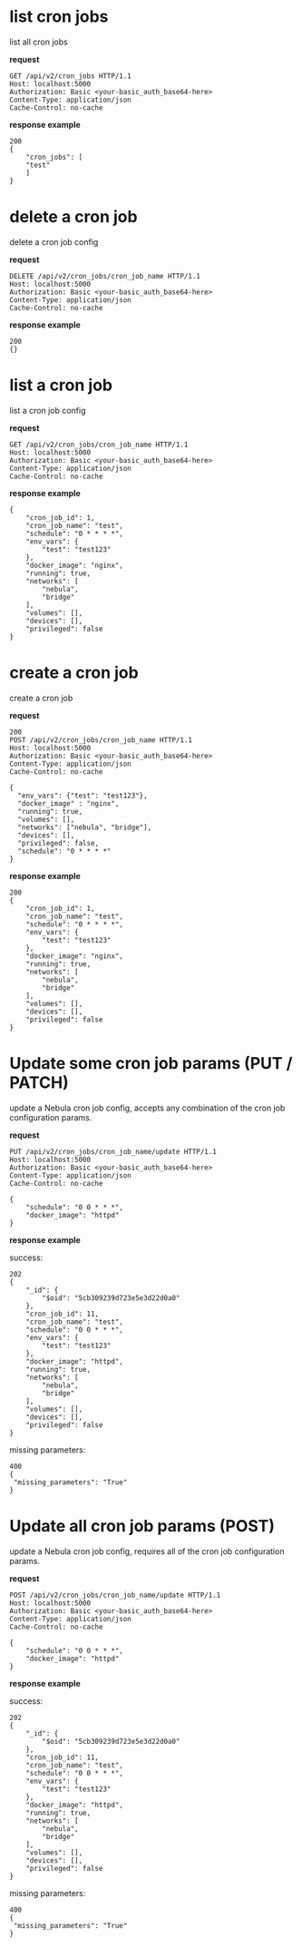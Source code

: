 # list cron jobs
list all cron jobs

 **request**

```
GET /api/v2/cron_jobs HTTP/1.1
Host: localhost:5000
Authorization: Basic <your-basic_auth_base64-here>
Content-Type: application/json
Cache-Control: no-cache
```

 **response example**

```
200
{
    "cron_jobs": [
    "test"
    ]
}
```

# delete a cron job
delete a cron job config

 **request**

```
DELETE /api/v2/cron_jobs/cron_job_name HTTP/1.1
Host: localhost:5000
Authorization: Basic <your-basic_auth_base64-here>
Content-Type: application/json
Cache-Control: no-cache
```

 **response example**

```
200
{}
```

# list a cron job
list a cron job config

 **request**

```
GET /api/v2/cron_jobs/cron_job_name HTTP/1.1
Host: localhost:5000
Authorization: Basic <your-basic_auth_base64-here>
Content-Type: application/json
Cache-Control: no-cache
```

 **response example**

```
{
    "cron_job_id": 1,
    "cron_job_name": "test",
    "schedule": "0 * * * *",
    "env_vars": {
        "test": "test123"
    },
    "docker_image": "nginx",
    "running": true,
    "networks": [
        "nebula",
        "bridge"
    ],
    "volumes": [],
    "devices": [],
    "privileged": false
}
```

# create a cron job
create a cron job

 **request**

```
200
POST /api/v2/cron_jobs/cron_job_name HTTP/1.1
Host: localhost:5000
Authorization: Basic <your-basic_auth_base64-here>
Content-Type: application/json
Cache-Control: no-cache

{
  "env_vars": {"test": "test123"},
  "docker_image" : "nginx",
  "running": true,
  "volumes": [],
  "networks": ["nebula", "bridge"],
  "devices": [],
  "privileged": false,
  "schedule": "0 * * * *"
}
```

 **response example**

```
200
{
    "cron_job_id": 1,
    "cron_job_name": "test",
    "schedule": "0 * * * *",
    "env_vars": {
        "test": "test123"
    },
    "docker_image": "nginx",
    "running": true,
    "networks": [
        "nebula",
        "bridge"
    ],
    "volumes": [],
    "devices": [],
    "privileged": false
}
```

# Update some cron job params (PUT / PATCH)
update a Nebula cron job config, accepts any combination of the cron job configuration params.

 **request**

```
PUT /api/v2/cron_jobs/cron_job_name/update HTTP/1.1
Host: localhost:5000
Authorization: Basic <your-basic_auth_base64-here>
Content-Type: application/json
Cache-Control: no-cache
 
{
	"schedule": "0 0 * * *",
	"docker_image": "httpd"
}
```

 **response example**

success:
```
202
{
    "_id": {
        "$oid": "5cb309239d723e5e3d22d0a0"
    },
    "cron_job_id": 11,
    "cron_job_name": "test",
    "schedule": "0 0 * * *",
    "env_vars": {
        "test": "test123"
    },
    "docker_image": "httpd",
    "running": true,
    "networks": [
        "nebula",
        "bridge"
    ],
    "volumes": [],
    "devices": [],
    "privileged": false
}
```

missing parameters:
```
400
{
 "missing_parameters": "True"
}
```

# Update all cron job params (POST)
update a Nebula cron job config, requires all of the cron job configuration params.

 **request**

```
POST /api/v2/cron_jobs/cron_job_name/update HTTP/1.1
Host: localhost:5000
Authorization: Basic <your-basic_auth_base64-here>
Content-Type: application/json
Cache-Control: no-cache
 
{
	"schedule": "0 0 * * *",
	"docker_image": "httpd"
}
```

 **response example**

success:
```
202
{
    "_id": {
        "$oid": "5cb309239d723e5e3d22d0a0"
    },
    "cron_job_id": 11,
    "cron_job_name": "test",
    "schedule": "0 0 * * *",
    "env_vars": {
        "test": "test123"
    },
    "docker_image": "httpd",
    "running": true,
    "networks": [
        "nebula",
        "bridge"
    ],
    "volumes": [],
    "devices": [],
    "privileged": false
}
```

missing parameters:
```
400
{
 "missing_parameters": "True"
}
```
